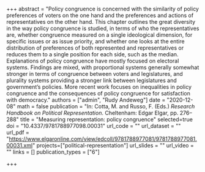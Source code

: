 +++
abstract = "Policy congruence is concerned with the similarity of policy preferences of voters on the one hand and the preferences and actions of representatives on the other hand. This chapter outlines the great diversity in the way policy congruence is studied, in terms of who the representatives are, whether congruence measured on a single ideological dimension, for specific issues or as issue priority, and whether one looks at the entire distribution of preferences of both represented and representatives or reduces them to a single position for each side, such as the median. Explanations of policy congruence have mostly focused on electoral systems. Findings are mixed, with proportional systems generally somewhat stronger in terms of congruence between voters and legislatures, and plurality systems providing a stronger link between legislatures and government’s policies. More recent work focuses on inequalities in policy congruence and the consequences of policy congruence for satisfaction with democracy."
authors = ["admin", "Rudy Andeweg"]
date = "2020-12-08"
math = false
publication = "In: Cotta, M. and Russo, F. (Eds.) *Research Handbook on Political Representation*. Cheltenham: Edgar Elgar, pp. 276–288"
title = "Measuring representation: policy congruence"
selected=true
doi = "10.4337/9781788977098.00031"
url_code = ""
url_dataset = ""
url_pdf = "https://www.elgaronline.com/view/edcoll/9781788977081/9781788977081.00031.xml"
projects=["political-representation"]
url_slides = ""
url_video = ""
links = []
publication_types = ["6"]

+++


